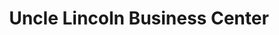 ---
title: "Uncle Lincoln Business Center"
url: /ganta/uncle-lincoln-business-center/
shop: Lebensmittel
---